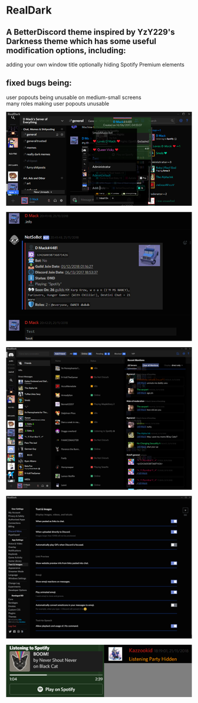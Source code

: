 # RealDark
## A BetterDiscord theme inspired by YzY229's Darkness theme which has some useful modification options, including:
adding your own window title
optionally hiding Spotify Premium elements
## fixed bugs being:
user popouts being unusable on medium-small screens<br>
many roles making user popouts unusable
<p align="center"><img src="./img/1.png" alt="RealDark Example"></p>
<p align="center"><img src="./img/2.png" alt="RealDark Example"></p>
<p align="center"><img src="./img/3.png" alt="RealDark Example"></p>
<p align="center"><img src="./img/4.png" alt="RealDark Example"></p>
<p align="center"><img src="./img/5.png" alt="RealDark Example"></p>
